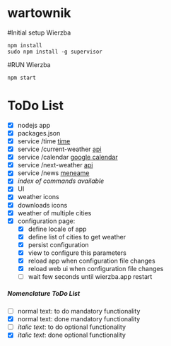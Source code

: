 wartownik
=========

#Initial setup Wierzba

```
npm install
sudo npm install -g supervisor
```

#RUN Wierzba

```
npm start 
```

# ToDo List
- [x] nodejs app
- [x] packages.json
- [x] service /time [time](https://www.npmjs.org/package/ntp-client)
- [x] service /current-weather [api](http://api.openweathermap.org/data/2.5/weather)
- [x] service /calendar [google calendar](https://www.npmjs.org/package/google-calendar)
- [x] service /next-weather [api](http://api.openweathermap.org/data/2.5/weather)
- [x] service /news [meneame](http://meneame.feedsportal.com/rss)
- [x] _index of commands available_
- [x] UI
- [x] weather icons
- [x] downloads icons
- [x] weather of multiple cities
- [x] configuration page:
  * [x] define locale of app
  * [x] define list of cities to get weather
  * [x] persist configuration
  * [x] view to configure this parameters
  * [x] reload app when configuration file changes
  * [x] reload web ui when configuration file changes
  * [ ] wait few seconds until wierzba.app restart

##### Nomenclature ToDo List
- [ ] normal text: to do mandatory functionality
- [x] normal text: done mandatory functionality
- [ ] _italic text_: to do optional functionality
- [x] _italic text_: done optional functionality
